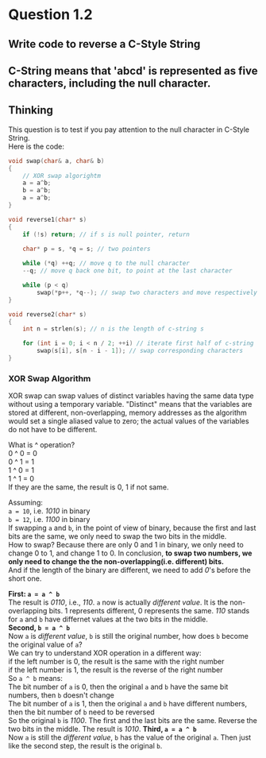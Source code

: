 # Question 1.2
## Write code to reverse a C-Style String
## C-String means that 'abcd' is represented as five characters, including the null character.

## **Thinking**
This question is to test if you pay attention to the null character in C-Style String.  
Here is the code:

```cpp
void swap(char& a, char& b)
{
    // XOR swap algorightm
    a = a^b;
    b = a^b;
    a = a^b;
}

void reverse1(char* s)
{
    if (!s) return; // if s is null pointer, return

    char* p = s, *q = s; // two pointers
    
    while (*q) ++q; // move q to the null character
    --q; // move q back one bit, to point at the last character

    while (p < q)
        swap(*p++, *q--); // swap two characters and move respectively
}

void reverse2(char* s)
{
    int n = strlen(s); // n is the length of c-string s

    for (int i = 0; i < n / 2; ++i) // iterate first half of c-string
        swap(s[i], s[n - i - 1]); // swap corresponding characters
}
```

### XOR Swap Algorithm
XOR swap can swap values of distinct variables having the same data type without using a temporary variable. "Distinct" means that the variables are stored at different, non-overlapping, memory addresses as the algorithm would set a single aliased value to zero; the actual values of the variables do not have to be different.

What is ^ operation?  
0 ^ 0 = 0    
0 ^ 1 = 1  
1 ^ 0 = 1  
1 ^ 1 = 0  
If they are the same, the result is 0, 1 if not same.

Assuming:  
`a = 10`, i.e. *1010* in binary  
`b = 12`, i.e. *1100* in binary  
If swapping `a` and `b`, in the point of view of binary, because the first and last bits are the same, we only need to swap the two bits in the middle.  
How to swap? Because there are only 0 and 1 in binary, we only need to change 0 to 1, and change 1 to 0.
In conclusion, **to swap two numbers, we only need to change the the non-overlapping(i.e. different) bits.**  
And if the length of the binary are different, we need to add *0*'s before the short one.

**First: `a = a ^ b`**  
The result is *0110*, i.e., *110*. `a` now is actually *different value*. It is the non-overlapping bits. 1 represents different, 0 represents the same. *110* stands for `a` and `b` have differnet values at the two bits in the middle.  
**Second, `b = a ^ b`**  
Now `a` is *different value*, `b` is still the original number, how does `b` become the original value of `a`?  
We can try to understand XOR operation in a different way:  
if the left number is 0, the result is the same with the right number  
if the left number is 1, the result is the reverse of the right number  
So `a ^ b` means:  
The bit number of `a` is 0, then the original `a` and `b` have the same bit numbers, then `b` doesn't change  
The bit number of `a` is 1, then the original `a` and `b` have different numbers, then the bit number of `b` need to be reversed  
So the original `b` is *1100*. The first and the last bits are the same. Reverse the two bits in the middle. The result is *1010*.
**Third, `a = a ^ b`**  
Now `a` is still the *different value*, `b` has the value of the original `a`. Then just like the second step, the result is the original `b`.
